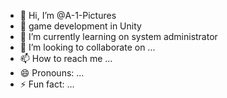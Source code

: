 - 👋 Hi, I’m @A-1-Pictures
- 👀 game development in Unity
- 🌱 I’m currently learning on system administrator
- 💞️ I’m looking to collaborate on ...
- 📫 How to reach me ...
- 😄 Pronouns: ...
- ⚡ Fun fact: ...

<!---
A-1-Pictures/A-1-Pictures is a ✨ special ✨ repository because its `README.md` (this file) appears on your GitHub profile.
You can click the Preview link to take a look at your changes.
--->
